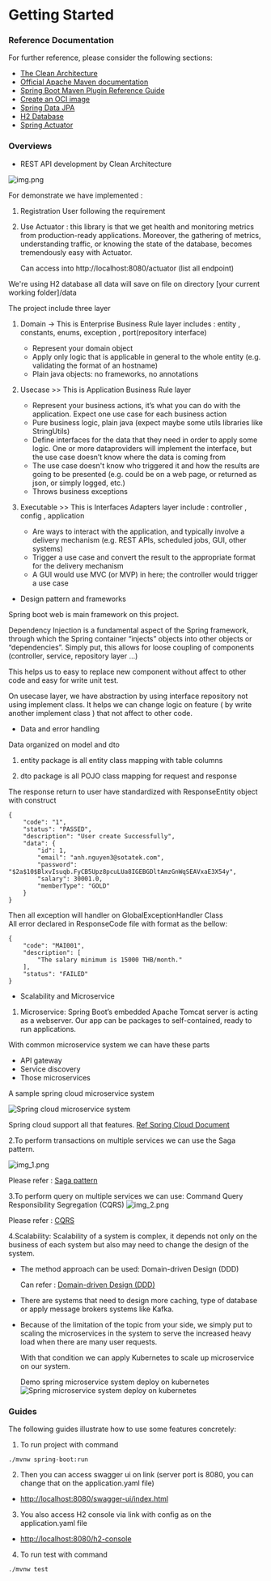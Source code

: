 # Getting Started

### Reference Documentation
For further reference, please consider the following sections:
* [The Clean Architecture](https://blog.cleancoder.com/uncle-bob/2012/08/13/the-clean-architecture.html)
* [Official Apache Maven documentation](https://maven.apache.org/guides/index.html)
* [Spring Boot Maven Plugin Reference Guide](https://docs.spring.io/spring-boot/docs/2.7.2/maven-plugin/reference/html/)
* [Create an OCI image](https://docs.spring.io/spring-boot/docs/2.7.2/maven-plugin/reference/html/#build-image)
* [Spring Data JPA](https://docs.spring.io/spring-boot/docs/2.7.2/reference/htmlsingle/#data.sql.jpa-and-spring-data)
* [H2 Database](https://www.h2database.com/html/tutorial.html)
* [Spring Actuator](https://www.h2database.com/html/tutorial.html)

### Overviews
* REST API development by Clean Architecture

![img.png](img.png)



For demonstrate we have implemented :
1. Registration User following the requirement
2. Use Actuator : this library is that we get health and monitoring metrics from production-ready applications. Moreover, the gathering of metrics, understanding traffic, or knowing the state of the database, becomes tremendously easy with Actuator.
   
    Can access into http://localhost:8080/actuator (list all endpoint)
    

We're using H2 database all data will save on file on directory [your current working folder]/data

The project include three layer
1. Domain -> This is Enterprise Business Rule layer  includes : entity , constants, enums, exception , port(repository interface)
   - Represent your domain object
   - Apply only logic that is applicable in general to the whole entity (e.g. validating the format of an hostname)
   - Plain java objects: no frameworks, no annotations
2. Usecase >> This is Application Business Rule layer 

   - Represent your business actions, it’s what you can do with the application. Expect one use case for each business action
   - Pure business logic, plain java (expect maybe some utils libraries like StringUtils)
   - Define interfaces for the data that they need in order to apply some logic. One or more dataproviders will implement the interface, but the use case doesn’t know where the data is coming from
   - The use case doesn't know who triggered it and how the results are going to be presented (e.g. could be on a web page, or returned as json, or simply logged, etc.)
   - Throws business exceptions
3. Executable >> This is Interfaces Adapters layer include : controller , config , application

   - Are ways to interact with the application, and typically involve a delivery mechanism (e.g. REST APIs, scheduled jobs, GUI, other systems)
   - Trigger a use case and convert the result to the appropriate format for the delivery mechanism
   - A GUI would use MVC (or MVP) in here; the controller would trigger a use case

* Design pattern and frameworks

Spring boot web is main framework on this project.

Dependency Injection is a fundamental aspect of the Spring framework, through which the Spring container “injects” objects into other objects or “dependencies”.
Simply put, this allows for loose coupling of components (controller, service, repository layer ...)

This helps us to easy to replace new component without affect to other code and easy for write unit test.

On usecase layer, we have abstraction by using interface repository not using implement class.
It helps we can change logic on feature ( by write another implement class ) that not affect to other code.
* Data and error handling

Data organized on model and dto

1. entity package is all entity class mapping with table columns 

2. dto package is all POJO class mapping for request and response

The response return to user have standardized with ResponseEntity object with construct

````
{
    "code": "1",
    "status": "PASSED",
    "description": "User create Successfully",
    "data": {
        "id": 1,
        "email": "anh.nguyen3@sotatek.com",
        "password": "$2a$10$BlxvIsuqb.FyCB5Upz8pcuLUa8IGEBGDltAmzGnWqSEAVxaE3X54y",
        "salary": 30001.0,
        "memberType": "GOLD"
    }
}
````

Then all exception will handler on GlobalExceptionHandler Class  
All error declared in ResponseCode file with format as the bellow:

````
{
    "code": "MAI001",
    "description": [
        "The salary minimum is 15000 THB/month."
    ],
    "status": "FAILED"
}
````

* Scalability and  Microservice
1. Microservice: Spring Boot’s embedded Apache Tomcat server is acting as a webserver. Our app can be packages to self-contained, ready to run applications.

With common microservice system we can have these parts
  + API gateway 
  + Service discovery
  + Those microservices


A sample spring cloud microservice system

![Spring cloud microservice system](https://ucarecdn.com/5081c764-f5ac-4cb7-bd08-6f902d850071/)

Spring cloud support all that features.
[Ref Spring Cloud Document](https://spring.io/microservices)

2.To perform transactions on multiple services we can use the Saga pattern.

![img_1.png](img_1.png)

Please refer  :
[Saga pattern](https://microservices.io/patterns/data/saga.html)

3.To perform query on multiple services we can use:  Command Query Responsibility Segregation (CQRS)
![img_2.png](img_2.png)

Please refer :
[ CQRS](https://docs.microsoft.com/en-us/azure/architecture/patterns/cqrs)


4.Scalability: 
Scalability of a system is complex, it depends not only on the business of each system but also may need to change the design of the system.

- The method approach can be used: Domain-driven Design (DDD)

  Can refer : [Domain-driven Design (DDD)](https://docs.microsoft.com/en-us/dotnet/architecture/microservices/microservice-ddd-cqrs-patterns/ddd-oriented-microservice)

- There are systems that need to design more caching, type of database or apply message brokers systems like Kafka.

- Because of the limitation of the topic from your side, we simply put to scaling the microservices in the system to serve the increased heavy load when there are many   user requests.

  With that condition we can apply Kubernetes to scale up microservice on our system.

  Demo spring microservice system deploy on kubernetes
  ![Spring microservice system deploy on kubernetes](https://i0.wp.com/piotrminkowski.com/wp-content/uploads/2020/11/spring-boot-autoscaler-on-kubernetes-arch.png)

### Guides
The following guides illustrate how to use some features concretely:

1. To run project with command
````
./mvnw spring-boot:run
````
2. Then you can access swagger ui on link 
(server port is 8080, you can change that on the application.yaml file)
* [http://localhost:8080/swagger-ui/index.html](http://localhost:8080/swagger-ui/index.html)
3. You also access H2 console via link with config as on the application.yaml file 
* [http://localhost:8080/h2-console](http://localhost:8080/h2-console)
4. To run test with command
````
./mvnw test
````

